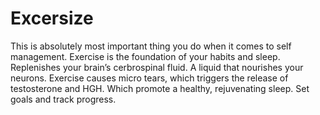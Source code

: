 # Excersize

This is absolutely most important thing you do when it comes to self management.
Exercise is the foundation of your habits and sleep.
Replenishes your brain’s cerbrospinal fluid. A liquid that nourishes your neurons.
Exercise causes micro tears, which triggers the release of testosterone and HGH. Which promote a healthy, rejuvenating sleep.
Set goals and track progress.
